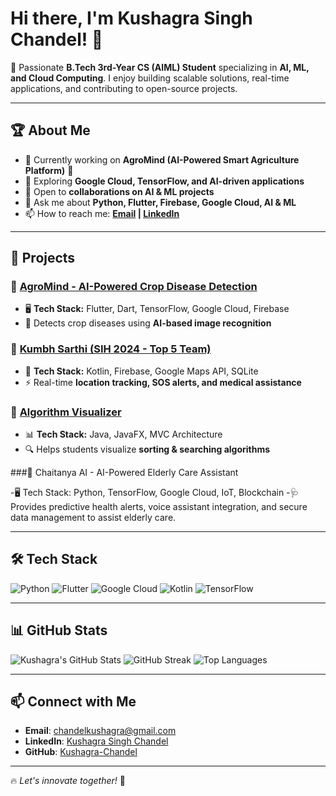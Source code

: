 # Hi there, I'm Kushagra Singh Chandel! 👋

🚀 Passionate **B.Tech 3rd-Year CS (AIML) Student** specializing in **AI, ML, and Cloud Computing**. I enjoy building scalable solutions, real-time applications, and contributing to open-source projects.

---

## 🏆 About Me  
- 🔭 Currently working on **AgroMind (AI-Powered Smart Agriculture Platform)** 🌾
- 🌱 Exploring **Google Cloud, TensorFlow, and AI-driven applications**
- 👯 Open to **collaborations on AI & ML projects**
- 💬 Ask me about **Python, Flutter, Firebase, Google Cloud, AI & ML**
- 📫 How to reach me: **[Email](mailto:chandelkushagra@gmail.com) | [LinkedIn](https://www.linkedin.com/in/kushagra-singh-chandel-33a4571ba)**

---

## 🚀 Projects  

### 🔹 [AgroMind - AI-Powered Crop Disease Detection](https://github.com/youragromindrepo)
- 🖥️ **Tech Stack:** Flutter, Dart, TensorFlow, Google Cloud, Firebase
- 📌 Detects crop diseases using **AI-based image recognition**

### 🔹 [Kumbh Sarthi (SIH 2024 - Top 5 Team)](https://github.com/yourkumbhsarthirepo)
- 📍 **Tech Stack:** Kotlin, Firebase, Google Maps API, SQLite
- ⚡ Real-time **location tracking, SOS alerts, and medical assistance**

### 🔹 [Algorithm Visualizer](https://github.com/youralgorithmrepo)
- 📊 **Tech Stack:** Java, JavaFX, MVC Architecture
- 🔍 Helps students visualize **sorting & searching algorithms**

###🔹 Chaitanya AI - AI-Powered Elderly Care Assistant

-🖥 Tech Stack: Python, TensorFlow, Google Cloud, IoT, Blockchain
-🩺 Provides predictive health alerts, voice assistant integration, and secure data management to assist elderly care.

---

## 🛠 Tech Stack  

![Python](https://img.shields.io/badge/Python-FFD43B?style=for-the-badge&logo=python&logoColor=blue)
![Flutter](https://img.shields.io/badge/Flutter-02569B?style=for-the-badge&logo=flutter&logoColor=white)
![Google Cloud](https://img.shields.io/badge/Google%20Cloud-4285F4?style=for-the-badge&logo=google-cloud&logoColor=white)
![Kotlin](https://img.shields.io/badge/Kotlin-0095D5?style=for-the-badge&logo=kotlin&logoColor=white)
![TensorFlow](https://img.shields.io/badge/TensorFlow-FF6F00?style=for-the-badge&logo=tensorflow&logoColor=white)

---

## 📊 GitHub Stats  

![Kushagra's GitHub Stats](https://github-readme-stats.vercel.app/api?username=Kushagra-Chandel&show_icons=true&theme=radical)
![GitHub Streak](https://github-readme-streak-stats.herokuapp.com/?user=Kushagra-Chandel&theme=radical)
![Top Languages](https://github-readme-stats.vercel.app/api/top-langs/?username=Kushagra-Chandel&layout=compact&theme=radical)

---

## 📫 Connect with Me  
- **Email**: [chandelkushagra@gmail.com](mailto:chandelkushagra@gmail.com)  
- **LinkedIn**: [Kushagra Singh Chandel](https://www.linkedin.com/in/kushagra-singh-chandel-33a4571ba)  
- **GitHub**: [Kushagra-Chandel](https://github.com/Kushagra-Chandel)  

---

🔥 *Let's innovate together!* 🚀

